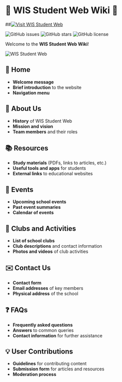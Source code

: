 # 🌟 WIS Student Web Wiki 🌟

##[![Visit WIS Student Web](https://img.shields.io/badge/Visit-WIS%20Student%20Web-brightgreen)](URL_TO_YOUR_WEBSITE)

![GitHub issues](https://img.shields.io/github/issues/WIS-Student-Web/WIS-Student-Web-Wiki)
![GitHub stars](https://img.shields.io/github/stars/WIS-Student-Web/WIS-Student-Web-Wiki)
![GitHub license](https://img.shields.io/github/license/WIS-Student-Web/WIS-Student-Web-Wiki)

Welcome to the **WIS Student Web Wiki**!

![WIS Student Web](URL_TO_YOUR_IMAGE)

## 🏡 Home
- **Welcome message**
- **Brief introduction** to the website
- **Navigation menu**

## 🏫 About Us
- **History** of WIS Student Web
- **Mission and vision**
- **Team members** and their roles

## 📚 Resources
- **Study materials** (PDFs, links to articles, etc.)
- **Useful tools and apps** for students
- **External links** to educational websites

## 📅 Events
- **Upcoming school events**
- **Past event summaries**
- **Calendar of events**

## 🎨 Clubs and Activities
- **List of school clubs**
- **Club descriptions** and contact information
- **Photos and videos** of club activities

## ✉️ Contact Us
- **Contact form**
- **Email addresses** of key members
- **Physical address** of the school

## ❓ FAQs
- **Frequently asked questions**
- **Answers** to common queries
- **Contact information** for further assistance

## 💡 User Contributions
- **Guidelines** for contributing content
- **Submission form** for articles and resources
- **Moderation process**
